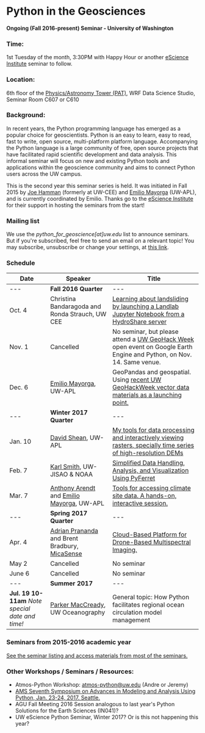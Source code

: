 Python in the Geosciences
====
**Ongoing (Fall 2016-present) Seminar - University of Washington**

### Time:

1st Tuesday of the month, 3:30PM with Happy Hour or another [eScience Institute](http://escience.washington.edu) seminar to follow.

### Location:

6th floor of the [Physics/Astronomy Tower (PAT)](http://uw.edu/maps?pat), WRF Data Science Studio, Seminar Room C607 or C610

### Background:

In recent years, the Python programming language has emerged as a popular choice for geoscientists. Python is an easy to learn, easy to read, fast to write, open source, multi-platform platform language. Accompanying the Python language is a large community of free, open source projects that have facilitated rapid scientific development and data analysis. This informal seminar will focus on new and existing Python tools and applications within the geoscience community and aims to connect Python users across the UW campus.

This is the second year this seminar series is held. It was initiated in Fall 2015 by [Joe Hamman](https://github.com/jhamman/) (formerly at UW-CEE) and [Emilio Mayorga](https://github.com/emiliom/) (UW-APL), and is currently coordinated by Emilio. Thanks go to the [eScience Institute](http://escience.washington.edu) for their support in hosting the seminars from the start!

### Mailing list

We use the *python_for_geoscience[at]uw.edu* list to announce seminars. But if you're subscribed, feel free to send an email on a relevant topic! You may subscribe, unsubscribe or change your settings, at [this link](https://mailman1.u.washington.edu/mailman/listinfo/python_for_geoscience).

### Schedule

| Date | Speaker | Title |
| ------ | ---- | ---- |
| --- | **Fall 2016 Quarter** | --- |
| Oct. 4 | Christina Bandaragoda and Ronda Strauch, UW CEE | [Learning about landsliding by launching a Landlab Jupyter Notebook from a HydroShare server](landlablandslides_20161004/README.md) |
| Nov. 1 | Cancelled | No seminar, but please attend a [UW GeoHack Week](https://geohackweek.github.io/) open event on Google Earth Engine and Python, on Nov. 14. Same venue. |
| Dec. 6 | [Emilio Mayorga](http://apl.uw.edu/people/profile.php?last_name=Mayorga&first_name=Emilio), UW-APL | GeoPandas and geospatial. Using [recent UW GeoHackWeek vector data materials as a launching point.](https://geohackweek.github.io/vector/) |
| --- | **Winter 2017 Quarter** | --- |
| Jan. 10 | [David Shean](https://github.com/dshean), UW-APL | [My tools for data processing and interactively viewing rasters, specially time series of high-resolution DEMs](https://github.com/uwescience/Python-for-geosciences/blob/master/dshean_2017010/README.md) |
| Feb. 7 | [Karl Smith](https://github.com/karlmsmith), UW-JISAO & NOAA | [Simplified Data Handling, Analysis, and Visualization Using PyFerret](https://github.com/uwescience/Python-for-geosciences/blob/master/ksmith_20170207/README.md) |
| Mar. 7 | [Anthony Arendt](http://www.apl.washington.edu/people/profile.php?last=Arendt&first=Anthony) and [Emilio Mayorga](http://apl.uw.edu/people/profile.php?last_name=Mayorga&first_name=Emilio), UW-APL | [Tools for accessing climate site data. A hands-on, interactive session.](https://github.com/uwescience/Python-for-geosciences/tree/master/20170307/README.md) |
| --- | **Spring 2017 Quarter** | --- |
| Apr. 4 | [Adrian Prananda](https://github.com/map34) and Brent Bradbury, [MicaSense](https://www.micasense.com) | [Cloud-Based Platform for Drone-Based Multispectral Imaging.](https://github.com/uwescience/Python-for-geosciences/blob/master/micasense_20170404/README.md) |
| May 2 | Cancelled | No seminar |
| June 6 | Cancelled | No seminar |
| --- | **Summer 2017** | --- |
| **Jul. 19 10-11am** *Note special date and time!* | [Parker MacCready](http://faculty.washington.edu/pmacc/index.html), UW Oceanography | General topic: How Python facilitates regional ocean circulation model management |


### Seminars from 2015-2016 academic year
[See the seminar listing and access materials from most of the seminars.](seminars_2015-2016.md)

### Other Workshops / Seminars / Resources:
- Atmos-Python Workshop: atmos-python@uw.edu (Andre or Jeremy)
- [AMS Seventh Symposium on Advances in Modeling and Analysis Using Python, Jan. 23-24, 2017. Seattle.](https://annual.ametsoc.org/2017/index.cfm/programs/conferences-and-symposia/seventh-symposium-on-advances-in-modeling-and-analysis-using-python/)
- AGU Fall Meeting 2016 Session analogous to last year's Python Solutions for the Earth Sciences (IN041)?
- UW eScience Python Seminar, Winter 2017? Or is this not happening this year?
